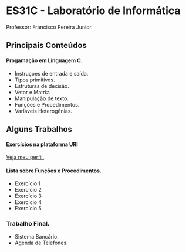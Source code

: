 # ES31C - Laboratório de Informática
Professor: Francisco Pereira Junior.

## Principais Conteúdos

#### Progamação em Linguagem C.
* Instruçoes de entrada e saída.
* Tipos primitivos.
* Estruturas de decisão.
* Vetor e Matriz.
* Manipulação de texto.
* Funções e Procedimentos.
* Varíaveis Heterogênias.


## Alguns Trabalhos

#### Exercícios na plataforma URI
[Veja meu perfil.](https://www.urionlinejudge.com.br/judge/pt/profile/337238)

#### Lista sobre Funções e Procedimentos.
* Exercício 1
* Exercício 2
* Exercício 3
* Exercício 4
* Exercício 5

### Trabalho Final.
* Sistema Bancário.
* Agenda de Telefones.
